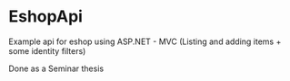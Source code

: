 # EshopApi
Example api for eshop using ASP.NET - MVC (Listing and adding items + some identity filters)

Done as a Seminar thesis
